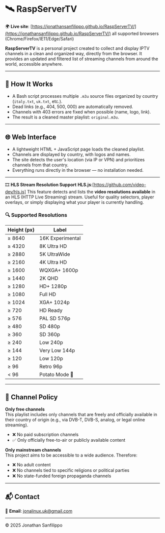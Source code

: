 # 🛰️ RaspServerTV

🌍 **Live site**: [https://jonathansanfilippo.github.io/RaspServerTV/](https://jonathansanfilippo.github.io/RaspServerTV/)
all supported browsers (Chrome/Firefox/IE11/Edge/Safari)

**RaspServerTV** is a personal project created to collect and display IPTV channels in a clean and organized way, directly from the browser. It provides an updated and filtered list of streaming channels from around the world, accessible anywhere.

---

## 🔧 How It Works

- A Bash script processes multiple `.m3u` source files organized by country (`italy.txt`, `uk.txt`, etc.).
- Dead links (e.g., 404, 500, 000) are automatically removed.
- Channels with 403 errors are fixed when possible (name, logo, link).
- The result is a cleaned master playlist: `original.m3u`.

---

## 🌐 Web Interface

- A lightweight HTML + JavaScript page loads the cleaned playlist.
- Channels are displayed by country, with logos and names.
- The site detects the user's location (via IP or VPN) and prioritizes channels from that country.
- Everything runs directly in the browser — no installation needed.

---
🎞️ **HLS Stream Resolution Support**
**HLS.js**:[https://github.com/video-dev/hls.js]
This feature detects and lists the **video resolutions available** in an HLS (HTTP Live Streaming) stream. Useful for quality selectors, player overlays, or simply displaying what your player is currently handling.

### 🔍 Supported Resolutions

| Height (px) | Label                |
|-------------|----------------------|
| ≥ 8640      | 16K Experimental     |
| ≥ 4320      | 8K Ultra HD          |
| ≥ 2880      | 5K UltraWide         |
| ≥ 2160      | 4K Ultra HD          |
| ≥ 1600      | WQXGA+ 1600p         |
| ≥ 1440      | 2K QHD               |
| ≥ 1280      | HD+ 1280p            |
| ≥ 1080      | Full HD              |
| ≥ 1024      | XGA+ 1024p           |
| ≥ 720       | HD Ready             |
| ≥ 576       | PAL SD 576p          |
| ≥ 480       | SD 480p              |
| ≥ 360       | SD 360p              |
| ≥ 240       | Low 240p             |
| ≥ 144       | Very Low 144p        |
| ≥ 120       | Low 120p             |
| ≥ 96        | Retro 96p            |
| < 96        | Potato Mode 🥔        |

---

## 📄 Channel Policy

**Only free channels**  
This playlist includes only channels that are freely and officially available in their country of origin (e.g., via DVB-T, DVB-S, analog, or legal online streaming).  

- ❌ No paid subscription channels  
- ✅ Only officially free-to-air or publicly available content

**Only mainstream channels**  
This project aims to be accessible to a wide audience. Therefore:

- ❌ No adult content  
- ❌ No channels tied to specific religions or political parties  
- ❌ No state-funded foreign propaganda channels

---

## 📬 Contact

📧 **Email**: jonalinux.uk@gmail.com

---

© 2025 Jonathan Sanfilippo
